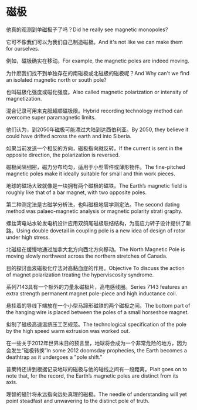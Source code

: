 # 磁极

<p><span class="chinese">他真的观测到单磁极子了吗？</span><span class="english">Did he really see magnetic monopoles?</span></p>

<p><span class="chinese">它可不像我们可以为我们自己制造磁极。</span><span class="english">And it's not like we can make them for ourselves.</span></p>

<p><span class="chinese">例如，磁极确实在移动。</span><span class="english">For example, the magnetic poles are indeed moving.</span></p>

<p><span class="chinese">为什麽我们找不到单独存在的南磁极或北磁极的磁极呢？</span><span class="english">And Why can't we find an isolated magnetic north or south pole?</span></p>

<p><span class="chinese">也叫磁极化强度或磁化强度。</span><span class="english">Also called magnetic polarization or intensity of magnetization.</span></p>

<p><span class="chinese">混合记录可用来克服超顺磁极限。</span><span class="english">Hybrid recording technology method can overcome super paramagnetic limits.</span></p>

<p><span class="chinese">他们认为，到2050年磁极可能漂过大陆到达西伯利亚。</span><span class="english">By 2050, they believe it could have drifted across the earth and into Siberia.</span></p>

<p><span class="chinese">如果当前发送一个相反的方向，磁极指向就反转。</span><span class="english">If the current is sent in the opposite direction, the polarization is reversed.</span></p>

<p><span class="chinese">磁极间隔细密，磁力分布均匀，适用于小型零件或薄形物件。</span><span class="english">The fine-pitched magnetic poles make it ideally suitable for small and thin work pieces.</span></p>

<p><span class="chinese">地球的磁场大致就像是一块拥有两个磁极的磁铁。</span><span class="english">The Earth’s magnetic field is roughly like that of a bar magnet, with two opposite poles.</span></p>

<p><span class="chinese">第二种测定法是古磁学分析法，也叫磁极地层学测定法。</span><span class="english">The second dating method was palaeo-magnetic analysis or magnetic polarity strati graphy.</span></p>

<p><span class="chinese">螺丝湾电站水轮发电机设计应用双鸽尾磁极联结结构，为高应力转子设计提供了新路。</span><span class="english">Using double dovetail in coupling pole is a new idea of design of rotor under high stress.</span></p>

<p><span class="chinese">北磁极在缓慢地通过加拿大北方向西北方向移动。</span><span class="english">The North Magnetic Pole is moving slowly northwest across the northern stretches of Canada.</span></p>

<p><span class="chinese">目的探讨血液磁极化疗法对高黏血症的作用。</span><span class="english">Objective To discuss the action of magnet polarization treating the hyperviscosity syndrome.</span></p>

<p><span class="chinese">系列7143具有一个额外的力量永磁极片，高电感线圈。</span><span class="english">Series 7143 features an extra strength permanent magnet pole-piece and high inductance coil.</span></p>

<p><span class="chinese">悬挂着的导线下端放在一个小型马蹄形磁铁的两个磁极之间。</span><span class="english">The bottom part of the hanging wire is placed between the poles of a small horseshoe magnet.</span></p>

<p><span class="chinese">拟制了磁极高速温挤压工艺规范。</span><span class="english">The technological specification of the pole by the high speed warm extrusion was worked out.</span></p>

<p><span class="chinese">在一些关于2012年世界末日的预言里，地球将会成为一个非常危险的地方，因为会发生“磁极转换”</span><span class="english">In some 2012 doomsday prophecies, the Earth becomes a deathtrap as it undergoes a "pole shift."</span></p>

<p><span class="chinese">普莱特还讲到根据记录地球的磁极与他的轴线之间有一段距离。</span><span class="english">Plait goes on to note that, for the record, the Earth’s magnetic poles are distinct from its axis.</span></p>

<p><span class="chinese">理智的磁针将永远指向远处真理的磁极。</span><span class="english">The needle of understanding will yet point steadfast and unwavering to the distinct pole of truth.</span></p>

